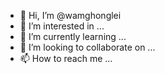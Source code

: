 - 👋 Hi, I’m @wamghonglei
- 👀 I’m interested in ...
- 🌱 I’m currently learning ...
- 💞️ I’m looking to collaborate on ...
- 📫 How to reach me ...

<!---
wamghonglei/wamghonglei is a ✨ special ✨ repository because its `README.md` (this file) appears on your GitHub profile.
You can click the Preview link to take a look at your changes.
--->
